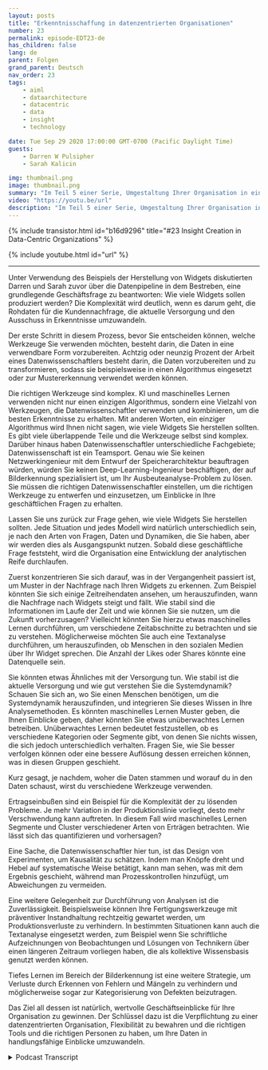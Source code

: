 ```yaml
---
layout: posts
title: "Erkenntnisschaffung in datenzentrierten Organisationen"
number: 23
permalink: episode-EDT23-de
has_children: false
lang: de
parent: Folgen
grand_parent: Deutsch
nav_order: 23
tags:
    - aiml
    - dataarchitecture
    - datacentric
    - data
    - insight
    - technology

date: Tue Sep 29 2020 17:00:00 GMT-0700 (Pacific Daylight Time)
guests:
    - Darren W Pulsipher
    - Sarah Kalicin

img: thumbnail.png
image: thumbnail.png
summary: "Im Teil 5 einer Serie, Umgestaltung Ihrer Organisation in eine datenzentrierte Organisation mittels Kickstart, diskutieren Sarah Kalicin, Leitende Datenwissenschaftlerin bei Intel, und Darren Pulsipher, Chef-Solutions-Architekt im öffentlichen Sektor bei Intel, wie man mithilfe künstlicher Intelligenz und maschinellem Lernen Erkenntnisse in einer datenzentrierten Organisation schafft."
video: "https://youtu.be/url"
description: "Im Teil 5 einer Serie, Umgestaltung Ihrer Organisation in eine datenzentrierte Organisation mittels Kickstart, diskutieren Sarah Kalicin, Leitende Datenwissenschaftlerin bei Intel, und Darren Pulsipher, Chef-Solutions-Architekt im öffentlichen Sektor bei Intel, wie man mithilfe künstlicher Intelligenz und maschinellem Lernen Erkenntnisse in einer datenzentrierten Organisation schafft."
---
```


<div>
{% include transistor.html id="b16d9296" title="#23 Insight Creation in Data-Centric Organizations" %}

{% include youtube.html id="url" %}
</div>

---

Unter Verwendung des Beispiels der Herstellung von Widgets diskutierten Darren und Sarah zuvor über die Datenpipeline in dem Bestreben, eine grundlegende Geschäftsfrage zu beantworten: Wie viele Widgets sollen produziert werden? Die Komplexität wird deutlich, wenn es darum geht, die Rohdaten für die Kundennachfrage, die aktuelle Versorgung und den Ausschuss in Erkenntnisse umzuwandeln.

Der erste Schritt in diesem Prozess, bevor Sie entscheiden können, welche Werkzeuge Sie verwenden möchten, besteht darin, die Daten in eine verwendbare Form vorzubereiten. Achtzig oder neunzig Prozent der Arbeit eines Datenwissenschaftlers besteht darin, die Daten vorzubereiten und zu transformieren, sodass sie beispielsweise in einen Algorithmus eingesetzt oder zur Mustererkennung verwendet werden können.

Die richtigen Werkzeuge sind komplex. KI und maschinelles Lernen verwenden nicht nur einen einzigen Algorithmus, sondern eine Vielzahl von Werkzeugen, die Datenwissenschaftler verwenden und kombinieren, um die besten Erkenntnisse zu erhalten. Mit anderen Worten, ein einziger Algorithmus wird Ihnen nicht sagen, wie viele Widgets Sie herstellen sollten. Es gibt viele überlappende Teile und die Werkzeuge selbst sind komplex. Darüber hinaus haben Datenwissenschaftler unterschiedliche Fachgebiete; Datenwissenschaft ist ein Teamsport. Genau wie Sie keinen Netzwerkingenieur mit dem Entwurf der Speicherarchitektur beauftragen würden, würden Sie keinen Deep-Learning-Ingenieur beschäftigen, der auf Bilderkennung spezialisiert ist, um Ihr Ausbeuteanalyse-Problem zu lösen. Sie müssen die richtigen Datenwissenschaftler einstellen, um die richtigen Werkzeuge zu entwerfen und einzusetzen, um Einblicke in Ihre geschäftlichen Fragen zu erhalten.

Lassen Sie uns zurück zur Frage gehen, wie viele Widgets Sie herstellen sollten. Jede Situation und jedes Modell wird natürlich unterschiedlich sein, je nach den Arten von Fragen, Daten und Dynamiken, die Sie haben, aber wir werden dies als Ausgangspunkt nutzen. Sobald diese geschäftliche Frage feststeht, wird die Organisation eine Entwicklung der analytischen Reife durchlaufen.

Zuerst konzentrieren Sie sich darauf, was in der Vergangenheit passiert ist, um Muster in der Nachfrage nach Ihren Widgets zu erkennen. Zum Beispiel könnten Sie sich einige Zeitreihendaten ansehen, um herauszufinden, wann die Nachfrage nach Widgets steigt und fällt. Wie stabil sind die Informationen im Laufe der Zeit und wie können Sie sie nutzen, um die Zukunft vorherzusagen? Vielleicht könnten Sie hierzu etwas maschinelles Lernen durchführen, um verschiedene Zeitabschnitte zu betrachten und sie zu verstehen. Möglicherweise möchten Sie auch eine Textanalyse durchführen, um herauszufinden, ob Menschen in den sozialen Medien über Ihr Widget sprechen. Die Anzahl der Likes oder Shares könnte eine Datenquelle sein.

Sie könnten etwas Ähnliches mit der Versorgung tun. Wie stabil ist die aktuelle Versorgung und wie gut verstehen Sie die Systemdynamik? Schauen Sie sich an, wo Sie einen Menschen benötigen, um die Systemdynamik herauszufinden, und integrieren Sie dieses Wissen in Ihre Analysemethoden. Es könnten maschinelles Lernen Muster geben, die Ihnen Einblicke geben, daher könnten Sie etwas unüberwachtes Lernen betreiben. Unüberwachtes Lernen bedeutet festzustellen, ob es verschiedene Kategorien oder Segmente gibt, von denen Sie nichts wissen, die sich jedoch unterschiedlich verhalten. Fragen Sie, wie Sie besser verfolgen können oder eine bessere Auflösung dessen erreichen können, was in diesen Gruppen geschieht.

Kurz gesagt, je nachdem, woher die Daten stammen und worauf du in den Daten schaust, wirst du verschiedene Werkzeuge verwenden.

Ertragseinbußen sind ein Beispiel für die Komplexität der zu lösenden Probleme. Je mehr Variation in der Produktionslinie vorliegt, desto mehr Verschwendung kann auftreten. In diesem Fall wird maschinelles Lernen Segmente und Cluster verschiedener Arten von Erträgen betrachten. Wie lässt sich das quantifizieren und vorhersagen?

Eine Sache, die Datenwissenschaftler hier tun, ist das Design von Experimenten, um Kausalität zu schätzen. Indem man Knöpfe dreht und Hebel auf systematische Weise betätigt, kann man sehen, was mit dem Ergebnis geschieht, während man Prozesskontrollen hinzufügt, um Abweichungen zu vermeiden.

Eine weitere Gelegenheit zur Durchführung von Analysen ist die Zuverlässigkeit. Beispielsweise können Ihre Fertigungswerkzeuge mit präventiver Instandhaltung rechtzeitig gewartet werden, um Produktionsverluste zu verhindern. In bestimmten Situationen kann auch die Textanalyse eingesetzt werden, zum Beispiel wenn Sie schriftliche Aufzeichnungen von Beobachtungen und Lösungen von Technikern über einen längeren Zeitraum vorliegen haben, die als kollektive Wissensbasis genutzt werden können.

Tiefes Lernen im Bereich der Bilderkennung ist eine weitere Strategie, um Verluste durch Erkennen von Fehlern und Mängeln zu verhindern und möglicherweise sogar zur Kategorisierung von Defekten beizutragen.

Das Ziel all dessen ist natürlich, wertvolle Geschäftseinblicke für Ihre Organisation zu gewinnen. Der Schlüssel dazu ist die Verpflichtung zu einer datenzentrierten Organisation, Flexibilität zu bewahren und die richtigen Tools und die richtigen Personen zu haben, um Ihre Daten in handlungsfähige Einblicke umzuwandeln.



<details>
<summary> Podcast Transcript </summary>

<p></p>

</details>

